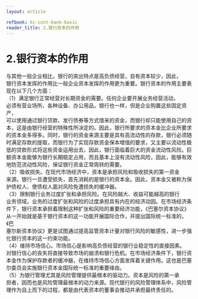 ```yaml
---
layout: article

refbook: kc-cont-bank-basic
reader_title: 2.银行资本的作用
---
```


# 2.银行资本的作用
与其他一般企业相比，银行的突出特点是高负债经营，自有资本较少，因此，<br />
    银行资本发挥的作用比一般企业资本发挥的作用更为重要。银行资本的作用主要表<br />
    现在以下几个方面：<br />
    （1）满足银行正常经营对长期资金的需要。任何企业要开展业务经营活动，<br />
    必须有营业场所、各种设备、办公用品，银行也一样，但是企业购置这些固定资产，<br />
    可以使用通过银行贷款、发行债券等方式借来的资金，而银行却只能使用自己的资<br />
    本，这是由银行经营的特殊性所决定的。因此，银行所要求的资本金比企业所要求<br />
    的资本金多得多。同时，银行的资金来源主要是具有高流动性的存款，银行必须随<br />
    时满足存款的提取，而银行为了实现存款资金保本增值的要求，又主要以流动性极<br />
    低的贷款形式将这些资金运用出去，因此，银行面临着巨大的资金流动性风险。巨<br />
    额资本金能够为银行长期稳定占用，而且基本上没有流动性风险，因此，能够有效<br />
    地防范流动性风险，保证银行资金正常周转的需要。<br />
    （2）吸收损失。在现代市场经济中，资本是承担风险和吸收损失的第一资金<br />
    来源。银行一旦遭受损失，首先消耗的是银行的资本金。因此，资本金又被称为保<br />
    护债权人、使债权人面对风险免遭损失的缓冲器。<br />
    （3）限制银行业务过度扩张和承担风险。在风险越大、收益可能越高的银行<br />
    业务领域，业务的过度扩张和风险的过度承担具有内在的经济动因。在市场经济条<br />
    件下，银行资本承担着限制这种扩张和风险的重要经济功能，《巴塞尔资本协议》<br />
    从一开始就是基于银行资本的这一功能开展国际合作，并提出国际统一标准的，《巴<br />
    塞尔新资本协议》更是试图通过提高监管资本计量对银行风险的敏感性，进一步强<br />
    化银行资本的这一约束功能。<br />
    （4）维持市场信心。市场信心是影响高负债经营的银行业稳定性的直接因素。<br />
    对银行信心的丧失将直接导致市场的崩溃和银行危机。在市场经济条件下，银行资<br />
    本金作为保护存款者的缓冲器，在维持市场信心方面发挥着关键作用。这也是巴塞<br />
    尔委员会实施银行资本金国际统一标准的重要缘由。<br />
    （5）为银行管理尤其是风险管理提供最根本的驱动力。资本是风险的第一承<br />
    担者，因而也是风险管理最根本的动力来源。现代银行的风险管理体系中，风险管<br />
  理作为自上而下的过程，都是由代表资本的董事会推动并承担最终责任的。